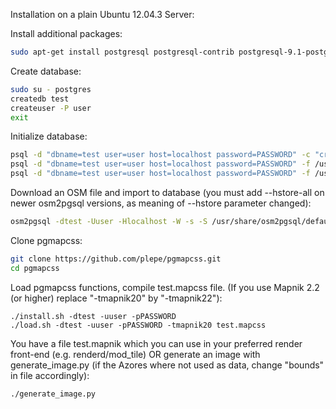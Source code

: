 Installation on a plain Ubuntu 12.04.3 Server:

Install additional packages:
```sh
sudo apt-get install postgresql postgresql-contrib postgresql-9.1-postgis python-mapnik2 git osm2pgsql
```

Create database:
```sh
sudo su - postgres
createdb test
createuser -P user
exit
```
Initialize database:
```sh
psql -d "dbname=test user=user host=localhost password=PASSWORD" -c "create extension hstore"
psql -d "dbname=test user=user host=localhost password=PASSWORD" -f /usr/share/postgresql/9.1/contrib/postgis-1.5/postgis.sql
psql -d "dbname=test user=user host=localhost password=PASSWORD" -f /usr/share/postgresql/9.1/contrib/postgis-1.5/spatial_ref_sys.sql
```

Download an OSM file and import to database (you must add --hstore-all on newer osm2pgsql versions, as meaning of --hstore parameter changed):
```sh
osm2pgsql -dtest -Uuser -Hlocalhost -W -s -S /usr/share/osm2pgsql/default.style --hstore -G azores-latest.osm.bz2
```

Clone pgmapcss:
```sh
git clone https://github.com/plepe/pgmapcss.git
cd pgmapcss
```

Load pgmapcss functions, compile test.mapcss file. (If you use Mapnik 2.2 (or
higher) replace "-tmapnik20" by "-tmapnik22"):
```
./install.sh -dtest -uuser -pPASSWORD
./load.sh -dtest -uuser -pPASSWORD -tmapnik20 test.mapcss
```

You have a file test.mapnik which you can use in your preferred render front-end (e.g. renderd/mod_tile) OR generate an image with generate_image.py (if the Azores where not used as data, change "bounds" in file accordingly):
```sh
./generate_image.py
```
